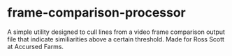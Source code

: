 # frame-comparison-processor
A simple utility designed to cull lines from a video frame comparison output file that indicate similiarities above a certain threshold. Made for Ross Scott at Accursed Farms.
